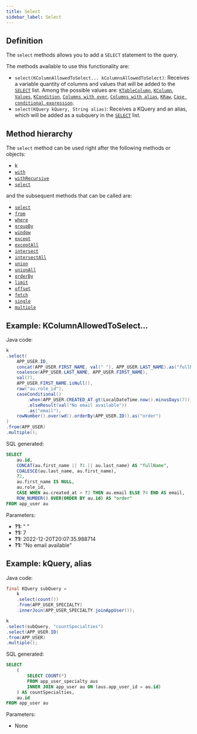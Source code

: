 ```yaml
---
title: Select
sidebar_label: Select
---
```


## Definition

The `select` methods allows you to add a `SELECT` statement to the query.

The methods available to use this functionality are:

- `select(KColumnAllowedToSelect... kColumnsAllowedToSelect)`: Receives a variable quantity of columns and values that will be added to the [`SELECT`](/docs/select-statement/select/introduction) list. Among the possible values are: [`KTableColumn`](/docs/select-statement/select/introduction#1-ktablecolumn), [`KColumn`](/docs/select-statement/select/introduction#2-kcolumn), [`Values`](/docs/select-statement/select/introduction#3-values), [`KCondition`](/docs/select-statement/select/introduction#4-kcondition), [`Columns with over`](/docs/select-statement/select/introduction#5-columns-with-over), [`Columns with alias`](/docs/select-statement/select/introduction#5-columns-with-alias), [`KRaw`](/docs/select-statement/select/introduction#7-kraw), [`Case conditional expression`](/docs/select-statement/select/introduction#7-case-conditional-expression).
- `select(KQuery kQuery, String alias)`: Receives a KQuery and an alias, which will be added as a subquery in the [`SELECT`](/docs/select-statement/select/introduction) list.

## Method hierarchy

The `select` method can be used right after the following methods or objects:

- k
- [`with`](/docs/select-statement/with)
- [`withRecursive`](/docs/select-statement/with)
- [`select`](/docs/select-statement/select/)

and the subsequent methods that can be called are:

- [`select`](/docs/select-statement/select/)
- [`from`](/docs/select-statement/from/)
- [`where`](/docs/select-statement/where/)
- [`groupBy`](/docs/select-statement/select/)
- [`window`](/docs/select-statement/select/)
- [`except`](/docs/select-statement/select/)
- [`exceptAll`](/docs/select-statement/select/)
- [`intersect`](/docs/select-statement/select/)
- [`intersectAll`](/docs/select-statement/select/)
- [`union`](/docs/select-statement/select/)
- [`unionAll`](/docs/select-statement/select/)
- [`orderBy`](/docs/select-statement/select/)
- [`limit`](/docs/select-statement/select/)
- [`offset`](/docs/select-statement/select/)
- [`fetch`](/docs/select-statement/select/)
- [`single`](/docs/select-statement/select/)
- [`multiple`](/docs/select-statement/select/)

## Example: KColumnAllowedToSelect...

Java code:

```java
k
.select(
    APP_USER.ID,
    concat(APP_USER.FIRST_NAME, val(" "), APP_USER.LAST_NAME).as("fullName"),
    coalesce(APP_USER.LAST_NAME, APP_USER.FIRST_NAME),
    val(7),
    APP_USER.FIRST_NAME.isNull(),
    raw("au.role_id"),
    caseConditional()
        .when(APP_USER.CREATED_AT.gt(LocalDateTime.now().minusDays(7))).then(APP_USER.EMAIL)
        .elseResult(val("No email available"))
        .as("email"),
    rowNumber().over(wd().orderBy(APP_USER.ID)).as("order")
)
.from(APP_USER)
.multiple();
```

SQL generated:

```sql
SELECT
    au.id,
    CONCAT(au.first_name || ?1 || au.last_name) AS "fullName",
    COALESCE(au.last_name, au.first_name),
    ?2,
    au.first_name IS NULL,
    au.role_id,
    CASE WHEN au.created_at > ?3 THEN au.email ELSE ?4 END AS email,
    ROW_NUMBER() OVER(ORDER BY au.id) AS "order"
FROM app_user au
```

Parameters:

- **?1:** " "
- **?1:** 7
- **?1:** 2022-12-20T20:07:35.988714
- **?1:** "No email available"

## Example: kQuery, alias

Java code:

```java
final KQuery subQuery =
    k
    .select(count())
    .from(APP_USER_SPECIALTY)
    .innerJoin(APP_USER_SPECIALTY.joinAppUser());

k
.select(subQuery, "countSpecialties")
.select(APP_USER.ID)
.from(APP_USER)
.multiple();
```

SQL generated:

```sql
SELECT
    (
        SELECT COUNT(*)
        FROM app_user_specialty aus
        INNER JOIN app_user au ON (aus.app_user_id = au.id)
    ) AS countSpecialties,
    au.id
FROM app_user au
```

Parameters:

- None